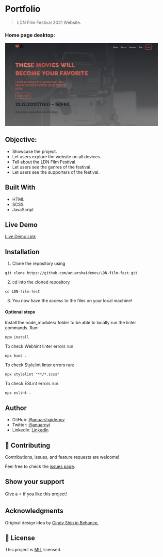 # Portfolio

> LDN Film Festival 2021 Website.

### Home page desktop:
![screenshot](./screenshot.png)

## Objective:

- Showcase the project.
- Let users explore the website on all devices.
- Tell about the LDN Film Festival.
- Let users see the genres of the festival.
- Let users see the supporters of the festival.

## Built With

- HTML
- SCSS
- JavaScript

## Live Demo

[Live Demo Link](https://anuarshaidenov.github.io/LDN-film-fest/)

## Installation

1. Clone the repository using

```
git clone https://github.com/anuarshaidenov/LDN-film-fest.git
```

2. cd into the cloned repository

```
cd LDN-film-fest
```

3. You now have the access to the files on your local machine!

#### Optional steps

Install the node_modules/ folder to be able to locally run the linter commands. Run:

```
npm install
```

To check Webhint linter errors run:

```
npx hint .
```

To check Stylelint linter errors run:

```
npx stylelint "**/*.scss"
```

To check ESLint errors run:

```
npx eslint .
```

## Author

- GitHub: [@anuarshaidenov](https://github.com/anuarshaidenov)
- Twitter: [@anuarnyi](https://twitter.com/anuarnyi)
- LinkedIn: [LinkedIn](https://www.linkedin.com/in/anuar-shaidenov-365a951b8/)

## 🤝 Contributing

Contributions, issues, and feature requests are welcome!

Feel free to check the [issues page](https://github.com/anuarshaidenov/LDN-film-fest/issues).

## Show your support

Give a ⭐️ if you like this project!

## Acknowledgments

Original design idea by [Cindy Shin in Behance.](https://www.behance.net/gallery/29845175/CC-Global-Summit-2015)



## 📝 License

This project is [MIT](./MIT.md) licensed.
